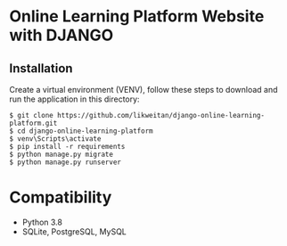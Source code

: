 # Online Learning Platform Website with DJANGO

## Installation
Create a virtual environment (VENV), follow these steps to download and run the
application in this directory:

    $ git clone https://github.com/likweitan/django-online-learning-platform.git
    $ cd django-online-learning-platform
    $ venv\Scripts\activate
    $ pip install -r requirements
    $ python manage.py migrate
    $ python manage.py runserver

# Compatibility
* Python 3.8
* SQLite, PostgreSQL, MySQL
